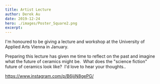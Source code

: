 ```yaml
---
title: Artist Lecture
author: Derek Au
date: 2019-12-24
hero: ./images/Poster_Square2.png
excerpt: 
---
```


I'm honoured to be giving a lecture and workshop at the University of Applied Arts Vienna in January.   

Preparing this lecture has given me time to reflect on the past and imagine what the future of ceramics might be.  What does the "science fiction" future of ceramics look like?  I'd love to hear your thoughts..

https://www.instagram.com/p/B6ijjN8gePG/
